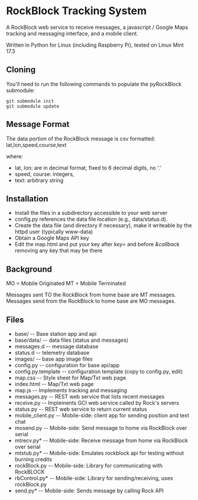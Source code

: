 # RockBlock Tracking System

A RockBlock web service to receive messages, a javascript / Google Maps
tracking and messaging interface, and a mobile client.

Written in Python for Linux (including Raspberry Pi), tested on Linux
Mint 17.3

## Cloning
You'll need to run the following commands to populate the pyRockBlock
submodule:

```
git submodule init
git submodule update
```

## Message Format
The data portion of the RockBlock message is csv formatted:
lat,lon,speed,course,text

where:
 * lat, lon: are in decimal format, fixed to 6 decimal digits, no '.'
 * speed, course: integers,
 * text: arbitrary string

## Installation
 
 * Install the files in a subdirectory accessible to your web server
 * config.py references the data file location (e.g., data/status.d). 
 * Create the data file (and directory if necessary), make it writeable
by the httpd user (typically www-data)
 * Obtain a Google Maps API key
 * Edit the map.html and put your key after *key=* and before *&callback*
removing any key that may be there

## Background

MO = Mobile Originated
MT = Mobile Terminated

Messages sent TO the RockBlock from home base are MT messages. Messages
send from the RockBlock to home base are MO messages.

## Files

* base/		       -- Base station app and api
* base/data/           -- data files (status and messages)
*   messages.d	       -- message database
*   status.d           -- telemetry database
*   images/	       -- base app image files
*   config.py          -- configuration for base api/app
*   config.py.template -- configuration template (copy to config.py, edit)
*   map.css            -- Style sheet for Map/Txt web page
*   index.html         -- Map/Txt web page
*   map.js             -- Implements tracking and messaging
*   messages.py        -- REST web service that lists recent messages
*   receive.py         -- Implements GCI web service called by Rock's servers
*   status.py          -- REST web service to return current status
* mobile_client.py     -- Mobile-side: client app for sending position and text chat
* mosend.py            -- Mobile-side: Send message to home via RockBlock over serial
* mtrecv.py*           -- Mobile-side: Receive message from home via RockBlock over serial
* mtstub.py*           -- Mobile-side: Emulates rockblock api for testing without burning credits
* rockBlock.py	       -- Mobile-side: Library for communicating with RockBLOCK
* rbControl.py*        -- Mobile-side: Library for sending/receiving, uses rockBlock.py
* send.py*             -- Mobile-side: Sends message by calling Rock API


